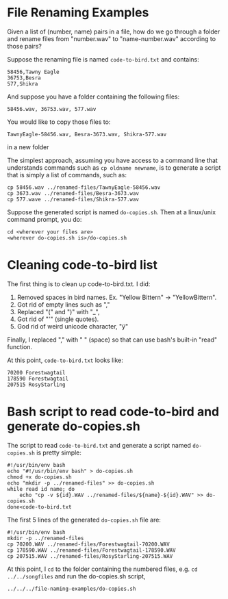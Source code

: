 # File Renaming Examples

Given a list of (number, name) pairs in a file, how do we go through a
folder and rename files from "number.wav" to "name-number.wav"
according to those pairs?

Suppose the renaming file is named `code-to-bird.txt` and contains:

```
58456,Tawny Eagle
36753,Besra
577,Shikra
```

And suppose you have a folder containing the following files:

```
58456.wav, 36753.wav, 577.wav
```

You would like to copy those files to:

```
TawnyEagle-58456.wav, Besra-3673.wav, Shikra-577.wav
```

in a new folder

The simplest approach, assuming you have access to a command line that
understands commands such as `cp oldname newname`, is to generate a
script that is simply a list of commands, such as:

```
cp 58456.wav ../renamed-files/TawnyEagle-58456.wav
cp 3673.wav ../renamed-files/Besra-3673.wav
cp 577.wave ../renamed-files/Shikra-577.wav
```

Suppose the generated script is named `do-copies.sh`. Then at a
linux/unix command prompt, you do:

```
cd <wherever your files are>
<wherever do-copies.sh is>/do-copies.sh
```

# Cleaning code-to-bird list

The first thing is to clean up code-to-bird.txt. I did:

1. Removed spaces in bird names. Ex. "Yellow Bittern" -> "YellowBittern".
2. Got rid of empty lines such as ","
3. Replaced "(" and ")" with "_",
4. Got rid of "'" (single quotes).
5. God rid of weird unicode character, "ÿ"

Finally, I replaced "," with " " (space) so that can use bash's
built-in "read" function. 

At this point, `code-to-bird.txt` looks like:

```
70200 Forestwagtail
178590 Forestwagtail
207515 RosyStarling
```

# Bash script to read code-to-bird and generate do-copies.sh

The script to read `code-to-bird.txt` and generate a script named
`do-copies.sh` is pretty simple: 

```
#!/usr/bin/env bash
echo "#!/usr/bin/env bash" > do-copies.sh
chmod +x do-copies.sh
echo "mkdir -p ../renamed-files" >> do-copies.sh
while read id name; do
    echo "cp -v ${id}.WAV ../renamed-files/${name}-${id}.WAV" >> do-copies.sh
done<code-to-bird.txt
```

The first 5 lines of the generated `do-copies.sh` file are:

```
#!/usr/bin/env bash
mkdir -p ../renamed-files
cp 70200.WAV ../renamed-files/Forestwagtail-70200.WAV
cp 178590.WAV ../renamed-files/Forestwagtail-178590.WAV
cp 207515.WAV ../renamed-files/RosyStarling-207515.WAV
```

At this point, I `cd` to the folder containing the numbered files,
e.g. `cd ../../songfiles` and run the do-copies.sh script,

```
../../../file-naming-examples/do-copies.sh
```
